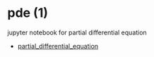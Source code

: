 # pde (1)
jupyter notebook for partial differential equation

+ [partial_differential_equation](partial_differential_equation.ipynb)
